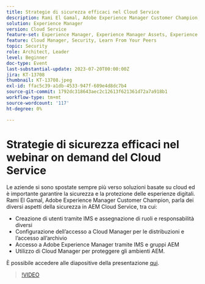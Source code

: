 ```yaml
---
title: Strategie di sicurezza efficaci nel Cloud Service
description: Rami El Gamal, Adobe Experience Manager Customer Champion, parla dei diversi aspetti della sicurezza in AEM Cloud Service.
solution: Experience Manager
version: Cloud Service
feature-set: Experience Manager, Experience Manager Assets, Experience Manager Sites
feature: Cloud Manager, Security, Learn From Your Peers
topic: Security
role: Architect, Leader
level: Beginner
doc-type: Event
last-substantial-update: 2023-07-20T00:00:00Z
jira: KT-13708
thumbnail: KT-13708.jpeg
exl-id: ffac5c39-a1db-4533-947f-609e4d8dc7b4
source-git-commit: 1792dc318643aec2c12613f621361d72a7a918b1
workflow-type: tm+mt
source-wordcount: '117'
ht-degree: 0%

---
```


# Strategie di sicurezza efficaci nel webinar on demand del Cloud Service

Le aziende si sono spostate sempre più verso soluzioni basate su cloud ed è importante garantire la sicurezza e la protezione delle esperienze digitali. Rami El Gamal, Adobe Experience Manager Customer Champion, parla dei diversi aspetti della sicurezza in AEM Cloud Service, tra cui:

* Creazione di utenti tramite IMS e assegnazione di ruoli e responsabilità diversi
* Configurazione dell’accesso a Cloud Manager per le distribuzioni e l’accesso all’archivio
* Accesso a Adobe Experience Manager tramite IMS e gruppi AEM
* Utilizzo di Cloud Manager per proteggere gli ambienti AEM.

È possibile accedere alle diapositive della presentazione [qui](../../assets/experience-manager/july2023/effective-security-strategies-in-cloud-service/AEM-CloudManager-Security_Webinar_July_18.pdf).

>[!VIDEO](https://video.tv.adobe.com/v/3421772/?learn=on)
